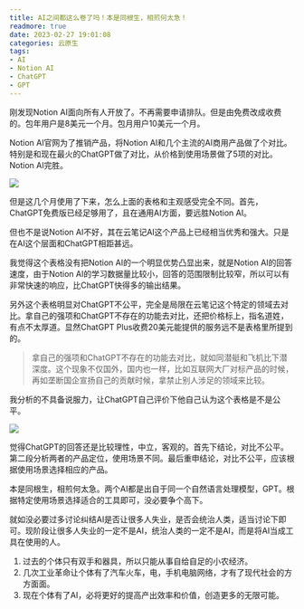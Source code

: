 ```yaml
---
title: AI之间都这么卷了吗！本是同根生，相煎何太急！
readmore: true
date: 2023-02-27 19:01:08
categories: 云原生
tags: 
- AI
- Notion AI
- ChatGPT
- GPT
---
```


刚发现Notion AI面向所有人开放了。不再需要申请排队。但是由免费改成收费的。包年用户是8美元一个月。包月用户10美元一个月。

Notion AI官网为了推销产品，将Notion AI和几个主流的AI商用产品做了个对比。特别是和现在最火的ChatGPT做了对比，从价格到使用场景做了5项的对比。Notion AI完胜。

![](/images/ai-compete/2023-02-27-17-02-16.png)

但是这几个月使用了下来，怎么上面的表格和主观感受完全不同。首先，ChatGPT免费版已经足够用了，且在通用AI方面，要远胜Notion AI。

但也不是说Notion AI不好，其在云笔记AI这个产品上已经相当优秀和强大。只是在AI这个层面和ChatGPT相距甚远。

我觉得这个表格没有把Notion AI的一个明显优势凸显出来，就是Notion AI的回答速度，由于Notion AI的学习数据量比较小，回答的范围限制比较窄，所以可以有非常快速的响应，比ChatGPT快得多的输出结果。

另外这个表格明显对ChatGPT不公平，完全是局限在云笔记这个特定的领域去对比。拿自己的强项和ChatGPT不存在的功能去对比，还把价格标上，指名道姓，有点不太厚道。显然ChatGPT Plus收费20美元能提供的服务远不是表格里所提到的。

> 拿自己的强项和ChatGPT不存在的功能去对比，就如同潜艇和飞机比下潜深度。这个现象不仅国外，国内也一样，比如互联网大厂对标产品的时候，再如垄断国企宣扬自己的贡献时候，拿禁止别人涉足的领域来比较。

我分析的不具备说服力，让ChatGPT自己评价下他自己认为这个表格是不是公平。

![](/images/ai-compete/2023-02-27-17-02-22.png)

觉得ChatGPT的回答还是比较理性，中立，客观的。首先下结论，对比不公平。第二段分析两者的产品定位，使用场景不同。最后重申结论，对比不公平，应该根据使用场景选择相应的产品。

本是同根生，相煎何太急。两个AI都是出自于同一个自然语言处理模型，GPT。根据特定使用场景选择适合的工具即可，没必要争个高下。

就如没必要过多讨论纠结AI是否让很多人失业，是否会统治人类，适当讨论下即可。现阶段让很多人失业的一定不是AI，统治人类的一定不是AI，而是将AI当成工具在使用的人。

1. 过去的个体只有双手和器具，所以只能从事自给自足的小农经济。
2. 几次工业革命让个体有了汽车火车，电，手机电脑网络，才有了现代社会的方方面面。
3. 现在个体有了AI，必将更好的提高产出效率和价值，创造更多的无限可能。
